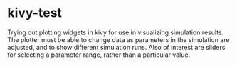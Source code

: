 kivy-test
=========

Trying out plotting widgets in kivy for use in visualizing simulation
results.  The plotter must be able to change data as parameters in the 
simulation are adjusted, and to show different simulation runs.  Also
of interest are sliders for selecting a parameter range, rather than
a particular value.
